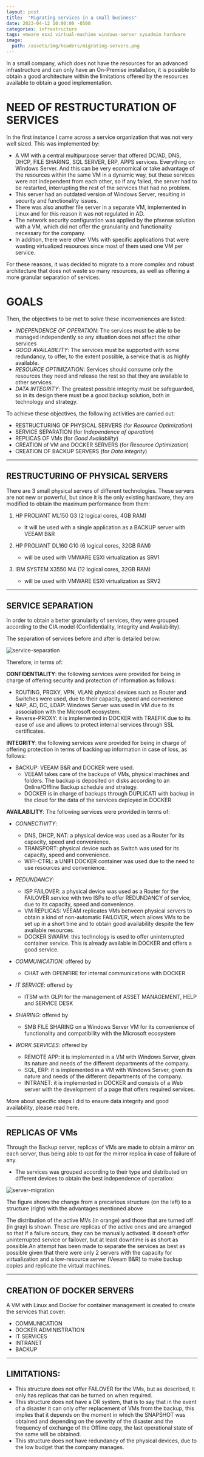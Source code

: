 ```yaml
---
layout: post
title:  "Migrating services in a small business"
date: 2023-04-12 10:00:00 -0500
categories: infrastructure
tags: vmware esxi virtual-machine windows-server sysadmin hardware
image:
  path: /assets/img/headers/migrating-servers.png
---
```


In a small company, which does not have the resources for an advanced infrastructure and can only have an On-Premise installation, it is possible to obtain a good architecture within the limitations offered by the resources available to obtain a good implementation.

# NEED OF RESTRUCTURATION OF SERVICES

In the first instance I came across a service organization that was not very well sized. This was implemented by:

- A VM with a central multipurpose server that offered DC/AD, DNS, DHCP, FILE SHARING, SQL SERVER, ERP, APPS services. Everything on Windows Server. And this can be very economical or take advantage of the resources within the same VM in a dynamic way, but these services were not independent from each other, so if any failed, the server had to be restarted, interrupting the rest of the services that had no problem.
- This server had an outdated version of Windows Server, resulting in security and functionality issues.
- There was also another file server in a separate VM, implemented in Linux and for this reason it was not regulated in AD.
- The network security configuration was applied by the pfsense solution with a VM, which did not offer the granularity and functionality necessary for the company.
- In addition, there were other VMs with specific applications that were wasting virtualized resources since most of them used one VM per service.

For these reasons, it was decided to migrate to a more complex and robust architecture that does not waste so many resources, as well as offering a more granular separation of services.

# GOALS
Then, the objectives to be met to solve these inconveniences are listed:
- *INDEPENDENCE OF OPERATION*:
The services must be able to be managed independently so any situation does not affect the other services
- *GOOD AVAILABILITY*:
The services must be supported with some redundancy, to offer, to the extent possible, a service that is as highly available.
- *RESOURCE OPTIMIZATION*:
Services should consume only the resources they need and release the rest so that they are available to other services.
- *DATA INTEGRITY*:
The greatest possible integrity must be safeguarded, so in its design there must be a good backup solution, both in technology and strategy.

To achieve these objectives, the following activities are carried out:
- RESTRUCTURING OF PHYSICAL SERVERS (for *Resource Optimization*)
- SERVICE SEPARATION (for *Independence of operation*)
- REPLICAS OF VMs (for *Good Availability*)
- CREATION of VM and DOCKER SERVERS (for *Resource Optimization*)
- CREATION OF BACKUP SERVERS (for *Data integrity*)

-----------------------
## RESTRUCTURING OF PHYSICAL SERVERS
There are 3 small physical servers of different technologies. These servers are not new or powerful, but since it is the only existing hardware, they are modified to obtain the maximum performance from them:
1. HP PROLIANT ML150 G3 (2 logical cores, 4GB RAM)
    - It will be used with a single application as a BACKUP server with VEEAM B&R

2. HP PROLIANT DL160 G10 (6 logical cores, 32GB RAM)
    - will be used with VMWARE ESXI virtualization as SRV1

3. IBM SYSTEM X3550 M4 (12 logical cores, 32GB RAM)
    - will be used with VMWARE ESXI virtualization as SRV2

-----------------------
## SERVICE SEPARATION

In order to obtain a better granularity of services, they were grouped according to the CIA model (Confidentiality, Integrity and Availability).

The separation of services before and after is detailed below:

![service-separation](/assets/img/posts/service-organization2.png)

Therefore, in terms of:

**CONFIDENTIALITY**: the following services were provided for being in charge of offering security and protection of information as follows:
  - ROUTING, PROXY, VPN, VLAN: physical devices such as Router and Switches were used, due to their capacity, speed and convenience
  - NAP, AD, DC, LDAP: Windows Server was used in VM due to its association with the Microsoft ecosystem.
  - Reverse-PROXY: it is implemented in DOCKER with TRAEFIK due to its ease of use and allows to protect internal services through SSL certificates.

**INTEGRITY**: the following services were provided for being in charge of offering protection in terms of backing up information in case of loss, as follows:
  - BACKUP: VEEAM B&R and DOCKER were used.
    - VEEAM takes care of the backups of VMs, physical machines and folders.
    The backup is deposited on disks according to an Online/Offline Backup schedule and strategy.
    - DOCKER is in charge of backups through DUPLICATI with backup in the cloud for the data of the services deployed in DOCKER

**AVAILABILITY**: The following services were provided in terms of:
  - *CONNECTIVITY*:
    - DNS, DHCP, NAT: a physical device was used as a Router for its capacity, speed and convenience.
    - TRANSPORT: physical device such as Switch was used for its capacity, speed and convenience.
    - WIFI-CTRL: a UNIFI DOCKER container was used due to the need to use resources and convenience.
  - *REDUNDANCY*:
    - ISP FAILOVER: a physical device was used as a Router for the FAILOVER service with two ISPs to offer REDUNDANCY of service, due to its capacity, speed and convenience.
    - VM REPLICAS: VEEAM replicates VMs between physical servers to obtain a kind of non-automatic FAILOVER, which allows VMs to be set up in a short time and to obtain good availability despite the few available resources.
    - DOCKER SWARM: this technology is used to offer uninterrupted container service. This is already available in DOCKER and offers a good service.

  - *COMMUNICATION*: offered by
    - CHAT with OPENFIRE for internal communications with DOCKER
  - *IT SERVICE*: offered by
    - ITSM with GLPI for the management of ASSET MANAGEMENT, HELP and SERVICE DESK
  - *SHARING*: offered by
    - SMB FILE SHARING on a Windows Server VM for its convenience of functionality and compatibility with the Microsoft ecosystem
  - *WORK SERVICES*: offered by
    - REMOTE APP: it is implemented in a VM with Windows Server, given its nature and needs of the different departments of the company.
    - SQL, ERP: it is implemented in a VM with Windows Server, given its nature and needs of the different departments of the company.
    - INTRANET: it is implemented in DOCKER and consists of a Web server with the development of a page that offers required services.


More about specific steps I did to ensure data integrity and good availability, please read here.

-----------------------
## REPLICAS OF VMs
Through the Backup server, replicas of VMs are made to obtain a mirror on each server, thus being able to opt for the mirror replica in case of failure of any.


- The services was grouped according to their type and distributed on different devices to obtain the best independence of operation:

![server-migration](/assets/img/posts/server-migration.png)

The figure shows the change from a precarious structure (on the left) to a structure (right) with the advantages mentioned above

The distribution of the active MVs (in orange) and those that are turned off (in gray) is shown. These are replicas of the active ones and are arranged so that if a failure occurs, they can be manually activated. It doesn’t offer uninterrupted service or failover, but at least downtime is as short as possible.An attempt has been made to separate the services as best as possible given that there were only 2 servers with the capacity for virtualization and a low-resource server (Veeam B&R) to make backup copies and replicate the virtual machines. 

-----------------------
## CREATION OF DOCKER SERVERS
A VM with Linux and Docker for container management is created to create the services that cover:
- COMMUNICATION
- DOCKER ADMINISTRATION
- IT SERVICES
- INTRANET
- BACKUP

-----------------------
## LIMITATIONS:
- This structure does not offer FAILOVER for the VMs, but as described, it only has replicas that can be turned on when required.
- This structure does not have a DR system, that is to say that in the event of a disaster it can only offer replacement of VMs from the backup, this implies that it depends on the moment in which the SNAPSHOT was obtained and depending on the severity of the disaster and the frequency of exchange of the Offline copy, the last operational state of the same will be obtained.
- This structure does not have redundancy of the physical devices, due to the low budget that the company manages.

<!-- Consider the audience: It's not entirely clear who your intended audience is for this document - are you writing for technical colleagues, management, or both? Depending on the audience, you may need to adjust your level of technical detail and explain concepts more or less thoroughly.

Review and revise: Once you've added more detail and context, take some time to review and revise your document. Make sure that it flows logically, that key points are clearly articulated, and that there are no typos or errors.
 -->


